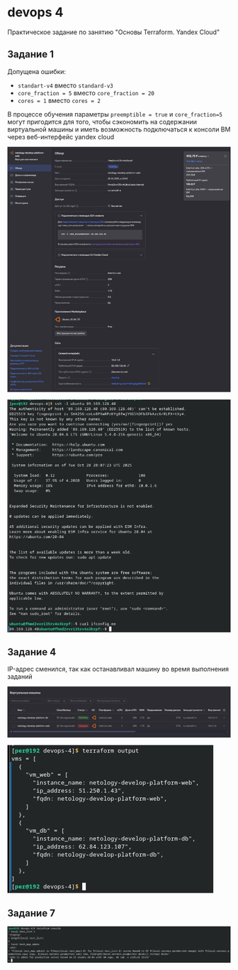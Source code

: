 # devops 4

Практическое задание по занятию "Основы Terraform. Yandex Cloud"

## Задание 1

Допущена ошибки:

- `standart-v4` вместо `standard-v3`
- `core_fraction = 5` вместо `core_fraction = 20`
- `cores = 1` вместо `cores = 2`

В процессе обучения параметры `preemptible = true` и `core_fraction=5` могут пригодится для того, чтобы сэкономить на содержании виртуальной машины и иметь возможность подключаться к консоли ВМ через веб-интерфейс yandex cloud

![Ответ на задание 1](https://github.com/Francotirado/devops-4/blob/main/img/1.jpg)

![Ответ на задание 1](https://github.com/Francotirado/devops-4/blob/main/img/2.jpg)

## Задание 4

IP-адрес сменился, так как останавливал машину во время выполнения заданий

![Ответ на задание 4](https://github.com/Francotirado/devops-4/blob/main/img/3.jpg)

![Ответ на задание 4](https://github.com/Francotirado/devops-4/blob/main/img/4.jpg)

## Задание 7

![Ответ на задание 7](https://github.com/Francotirado/devops-4/blob/main/img/5.jpg)

